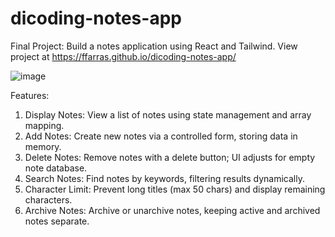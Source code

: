 # dicoding-notes-app
Final Project: Build a notes application using React and Tailwind. View project at https://ffarras.github.io/dicoding-notes-app/

![image](https://github.com/ffarras/dicoding-notes-app/assets/72778266/485176cc-7f8e-4278-9e50-491a52640957)

Features:
1. Display Notes: View a list of notes using state management and array mapping.
2. Add Notes: Create new notes via a controlled form, storing data in memory.
3. Delete Notes: Remove notes with a delete button; UI adjusts for empty note database.
4. Search Notes: Find notes by keywords, filtering results dynamically.
5. Character Limit: Prevent long titles (max 50 chars) and display remaining characters.
6. Archive Notes: Archive or unarchive notes, keeping active and archived notes separate.

